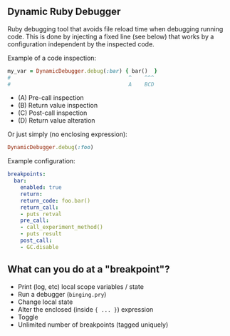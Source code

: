 Dynamic Ruby Debugger
---------------------

Ruby debugging tool that avoids file reload time when debugging running code. This is done by injecting a fixed line (see below)
that works by a configuration independent by the inspected code.

Example of a code inspection:

```ruby
my_var = DynamicDebugger.debug(:bar) { bar()  }
#                                     ^    ^^^
#                                     A    BCD
```

- (A) Pre-call inspection
- (B) Return value inspection
- (C) Post-call inspection
- (D) Return value alteration

Or just simply (no enclosing expression):

```ruby
DynamicDebugger.debug(:foo)
```

Example configuration:

```yaml
breakpoints:
  bar:
    enabled: true
    return:
    return_code: foo.bar()
    return_call:
    - puts retval
    pre_call:
    - call_experiment_method()
    - puts result
    post_call:
    - GC.disable
```

## What can you do at a "breakpoint"?

- Print (log, etc) local scope variables / state
- Run a debugger (`binging.pry`)
- Change local state
- Alter the enclosed (inside `{ ... }`) expression
- Toggle
- Unlimited number of breakpoints (tagged uniquely)
